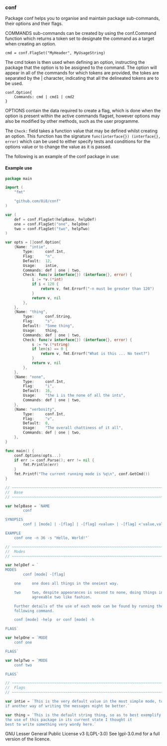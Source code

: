 ### conf

Package conf helps you to organise and maintain package sub-commands,
their options and their flags.

COMMANDS sub-commands can be created by using the conf.Command function
which returns a token set to designate the command as a target when
creating an option.

	cmd = conf.FlagSet("MyHeader", MyUsageString)

The cmd token is then used when defining an option, instructing the
package that the option is to be assigned to the command. The option will
appear in all of the commands for which tokens are provided, the tokes are
separated by the | character, indicating that all the delineated tokens
are to be used.

	conf.Option{
		Commands: cmd | cmd1 | cmd2
	}

OPTIONS contain the data required to create a flag, which is done when the
option is present within the active commands flagset, however options may
also be modified by other methods, such as the user programme.

The `Check:` field takes a function value that may be defined whilst
creating an option. This function has the signature `func(interface{})
(interface{}, error)` which can be used to either specify tests and
conditions for the options value or to change the value as it is passed.

The following is an example of the conf package in use:

#### Example use

```go
package main

import (
	"fmt"

	"github.com/8i8/conf"
)

var (
	def = conf.FlagSet(helpBase, helpDef)
	one = conf.FlagSet("one", helpOne)
	two = conf.FlagSet("two", helpTwo)
)

var opts = []conf.Option{
	{Name: "intie",
		Type:     conf.Int,
		Flag:     "n",
		Default:  12,
		Usage:    intie,
		Commands: def | one | two,
		Check: func(v interface{}) (interface{}, error) {
			i := *v.(*int)
			if i < 120 {
				return v, fmt.Errorf("-n must be greater than 120")
			}
			return v, nil
		},
	},
	{Name: "thing",
		Type:     conf.String,
		Flag:     "s",
		Default:  "Some thing",
		Usage:    thing,
		Commands: def | one | two,
		Check: func(v interface{}) (interface{}, error) {
			s := *v.(*string)
			if len(s) == 0 {
				return v, fmt.Errorf("What is this ... No text?")
			}
			return v, nil
		},
	},
	{Name: "none",
		Type:     conf.Int,
		Flag:     "i",
		Default:  16,
		Usage:    "the i is the none of all the ints",
		Commands: def | one | two,
	},
	{Name: "verbosity",
		Type:     conf.Int,
		Flag:     "v",
		Default:  0,
		Usage:    "The overall chattiness of it all",
		Commands: def | one | two,
	},
}

func main() {
	conf.Options(opts...)
	if err := conf.Parse(); err != nil {
		fmt.Println(err)
	}
	fmt.Printf("The current running mode is %q\n", conf.GetCmd())
}

// ~~~~~~~~~~~~~~~~~~~~~~~~~~~~~~~~~~~~~~~~~~~~~~~~~~~~~~~~~~~~~~~~~~~~~~~~~
//  Base
// ~~~~~~~~~~~~~~~~~~~~~~~~~~~~~~~~~~~~~~~~~~~~~~~~~~~~~~~~~~~~~~~~~~~~~~~~~

var helpBase = `NAME
        conf

SYNOPSIS
        conf | [mode] | -[flag] | -[flag] <value> | -[flag] <'value,value,value'>

EXAMPLE
	conf one -n 36 -s "Hello, World!"`

// ~~~~~~~~~~~~~~~~~~~~~~~~~~~~~~~~~~~~~~~~~~~~~~~~~~~~~~~~~~~~~~~~~~~~~~~~~
//  Modes
// ~~~~~~~~~~~~~~~~~~~~~~~~~~~~~~~~~~~~~~~~~~~~~~~~~~~~~~~~~~~~~~~~~~~~~~~~~

var helpDef = `
MODES
        conf [mode] -[flag]

	one     one does all things in the oneiest way.

	two     two, despite appearances is second to none, doing things in an
	        agreeable two like fashion.

	Further details of the use of each mode can be found by running the
	following command.

	conf [mode] -help  or conf [mode] -h

FLAGS`

var helpOne = `MODE
	conf one

FLAGS`

var helpTwo = `MODE
	conf two

FLAGS`

// ~~~~~~~~~~~~~~~~~~~~~~~~~~~~~~~~~~~~~~~~~~~~~~~~~~~~~~~~~~~~~~~~~~~~~~~~~
//  Flags
// ~~~~~~~~~~~~~~~~~~~~~~~~~~~~~~~~~~~~~~~~~~~~~~~~~~~~~~~~~~~~~~~~~~~~~~~~~

var intie = `This is the very default value in the most simple mode, to test
if another way of writing the messages might be better.`

var thing = `This is the default string thing, so as to best exemplify
the use of this package in its current state I thought it
best to write something very wordy here.`
```

GNU Lesser General Public License v3 (LGPL-3.0)
See lgpl-3.0.md for a full version of the licence.
